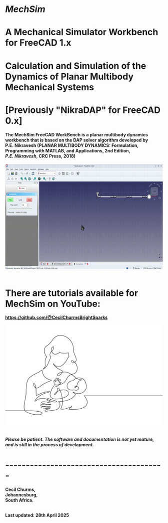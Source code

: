 # <em><b>MechSim</em>
# A Mechanical Simulator Workbench for FreeCAD 1.x
# Calculation and Simulation of the Dynamics of Planar Multibody Mechanical Systems

# [Previously "NikraDAP" for FreeCAD 0.x]

The <strong>MechSim</strong> FreeCAD WorkBench is a planar multibody dynamics workbench that is based on the DAP solver algorithm developed by P.E.&nbsp;Nikravesh (**PLANAR MULTIBODY DYNAMICS: Formulation, Programming with MATLAB, and Applications**, 2nd Edition, *P.E.&nbsp;Nikravesh*, CRC&nbsp;Press, 2018)<br><br>
![Example of DAP](./Documentation/Images/QuadPendulum.gif)<br><br>

# There are tutorials available for MechSim on YouTube:

<strong>https://github.com/@CecilChurmsBrightSparks</strong><br>

![Under Development](./Documentation/Images/Child.jpg)<br><br>

<strong><em>Please be patient.  The software and documentation is not yet mature, and is still in the process of development.</em></strong>

# ---------------------------------------

Cecil Churms,<br>
Johannesburg,<br>
South Africa.<br><br>

Last updated: 28th April 2025<br>

